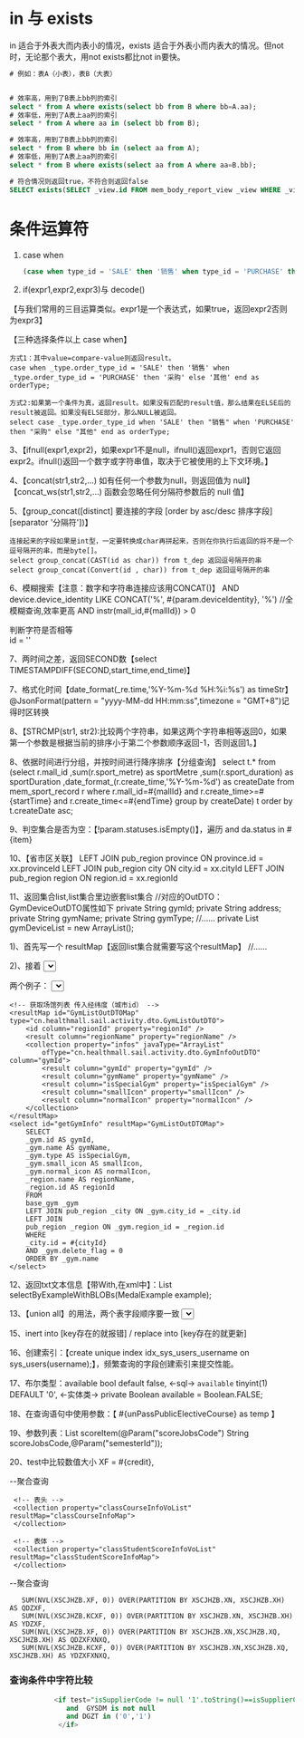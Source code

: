 # in 与 exists

in 适合于外表大而内表小的情况，exists 适合于外表小而内表大的情况。但not时，无论那个表大，用not exists都比not in要快。

```sql
# 例如：表A（小表），表B（大表）


# 效率高，用到了B表上bb列的索引
select * from A where exists(select bb from B where bb=A.aa);
# 效率低，用到了A表上aa列的索引
select * from A where aa in (select bb from B);

# 效率高，用到了B表上bb列的索引
select * from B where bb in (select aa from A);
# 效率低，用到了A表上aa列的索引
select * from B where exists(select aa from A where aa=B.bb);

# 符合情况则返回true，不符合则返回false
SELECT exists(SELECT _view.id FROM mem_body_report_view _view WHERE _view.member_report_id = #{reportId} AND _view.delete_flag = 0);
```

# 条件运算符

1. case when

   ~~~sql
   (case when type_id = 'SALE' then '销售' when type_id = 'PURCHASE' then '采购' else '其他' end) as orderType;
   ~~~

2. if(expr1,expr2,expr3)与 decode()



【与我们常用的三目运算类似。expr1是一个表达式，如果true，返回expr2否则为expr3】

   【三种选择条件以上 case when】

	方式1：其中value=compare-value则返回result。
	case when _type.order_type_id = 'SALE' then '销售' when _type.order_type_id = 'PURCHASE' then '采购' else '其他' end as orderType;
	
	方式2:如果第一个条件为真，返回result。如果没有匹配的result值，那么结果在ELSE后的result被返回。如果没有ELSE部分，那么NULL被返回。 
	select case _type.order_type_id when 'SALE' then "销售" when 'PURCHASE' then "采购" else "其他" end as orderType;

3、【ifnull(expr1,expr2)，如果expr1不是null，ifnull()返回expr1，否则它返回expr2。ifnull()返回一个数字或字符串值，取决于它被使用的上下文环境。】

4、【concat(str1,str2,...) 如有任何一个参数为null，则返回值为 null】【concat_ws(str1,str2,...) 函数会忽略任何分隔符参数后的 null 值】
		
5、【group_concat([distinct] 要连接的字段 [order by asc/desc 排序字段] [separator '分隔符'])】

	连接起来的字段如果是int型，一定要转换成char再拼起来，否则在你执行后返回的将不是一个逗号隔开的串，而是byte[]。
	select group_concat(CAST(id as char)) from t_dep 返回逗号隔开的串
	select group_concat(Convert(id , char)) from t_dep 返回逗号隔开的串  

6、模糊搜索【注意：数字和字符串连接应该用CONCAT()】
		<if test="param.deviceIdentity != null and param.deviceIdentity != '' ">
			AND device.device_identity LIKE CONCAT('%', #{param.deviceIdentity}, '%')
		</if>
		//全模糊查询,效率更高
		<if test="mallId !=null and mallId !='' ">
			AND instr(mall_id,#{mallId}) > 0
	    </if>

判断字符是否相等		
  <if test="grade!= null and grade!= '' and grade == '1'.toString()">
      id = ''
  </if>

7、两时间之差，返回SECOND数【select TIMESTAMPDIFF(SECOND,start_time,end_time)】
		
7、格式化时间【date_format(_re.time,'%Y-%m-%d %H:%i:%s') as timeStr】 @JsonFormat(pattern = "yyyy-MM-dd HH:mm:ss",timezone = "GMT+8")记得时区转换

8、【STRCMP(str1, str2):比较两个字符串，如果这两个字符串相等返回0，如果第一个参数是根据当前的排序小于第二个参数顺序返回-1，否则返回1。】
		
8、依据时间进行分组，并按时间进行降序排序【分组查询】
	select t.* from
		(select r.mall_id
		,sum(r.sport_metre) as sportMetre
		,sum(r.sport_duration) as sportDuration
		,date_format_(r.create_time,'%Y-%m-%d') as createDate 
		from mem_sport_record r where r.mall_id=#{mallId} and r.create_time>=#{startTime} and r.create_time<=#{endTime} group by createDate) t 
	order by t.createDate asc;	

9、判空集合是否为空：【!param.statuses.isEmpty()】，遍历
	<if test="statuses != null and !statuses.isEmpty()">
         and da.status in
        <foreach item="item" index="index" collection="statuses" open="(" separator="," close=")">
          #{item}
        </foreach>
    </if>
	
10、【省市区关联】
		LEFT JOIN pub_region province ON province.id = xx.provinceId
		LEFT JOIN pub_region city ON city.id = xx.cityId
		LEFT JOIN pub_region region ON region.id = xx.regionId

11、返回集合list,list集合里边嵌套list集合
	//对应的OutDTO：GymDeviceOutDTO属性如下
	private String gymId;
	private String address;
	private String gymName;
	private String gymType;
	//......
	private List<GymDeviceDetailOutDTO> gymDeviceList = new ArrayList<GymDeviceDetailOutDTO>();

   1)、首先写一个 resultMap【返回list集合就需要写这个resultMap】
	<!-- 根据场馆查询场馆设备结果集 -->
	<resultMap id="GymRegionOutDTOMap" type="cn.healthmall.sail.base.dto.GymDeviceOutDTO"> 
		<id column="gymId" property="gymId"/>
		<result column="gymName" property="gymName"/>
		<result column="address" property="address"/>
		<result column="gymType" property="gymType"/>
		//......
		<collection property="gymDeviceList" javaType="ArrayList" 
			ofType="cn.healthmall.sail.base.dto.GymDeviceDetailOutDTO" column="id">
			<result column="id" property="id"/>
			<result column="deviceName" property="deviceName"/>
			<result column="devicePrice" property="devicePrice"/>
			<result column="deviceIdentity" property="deviceIdentity"/>
			<result column="productId" property="productId"/>
			<result column="deviceNo" property="deviceNo"/>
			<result column="productInfoId" property="productInfoId"/>
		</collection>
	</resultMap>
	
   2)、接着 
	<select id="queryGymDeriveList" resultMap="GymRegionOutDTOMap" parameterType="cn.healthmall.sail.base.dto.GymInDTO">
		SELECT temp.* from (
			SELECT 
				gym.id AS gymId 
				,gym.name as gymName
				,gym.address as address
				,CASE  
				WHEN gym.type = 0 then '小象运动'
				WHEN gym.type = 1 then '生活馆'
				END as gymType
				,dev.device_identity AS deviceIdentity
				,dev.device_no AS deviceNo
				,dev.product_info_id as productInfoId
				,dev.id as id
				,product.name as deviceName
				,product.id as productId
			FROM dev_gym gym
			LEFT JOIN dev_device dev ON dev.gym_id = gym.id AND dev.delete_flag = 0
			LEFT JOIN dev_product product ON dev.product_info_id = product.id
			LEFT JOIN dev_device_price gymPrice ON gymPrice.product_id = dev.product_info_id AND gymPrice.delete_flag = 0 
			AND gymPrice.device_scope_type = 3 AND gymPrice.device_scope = gym.id
			LEFT JOIN dev_device_price cityPrice ON cityPrice.product_id = dev.product_info_id AND cityPrice.delete_flag = 0 
			AND cityPrice.device_scope_type = 2 AND cityPrice.device_scope = gym.cityId
			LEFT JOIN dev_device_price allPrice ON allPrice.product_id = dev.product_info_id AND allPrice.delete_flag = 0 
			AND allPrice.device_scope_type = 1 AND allPrice.device_scope = '100000'
			WHERE gym.id = #{InDTO.id}
			AND gym.delete_flag = 0
			) temp
		ORDER BY temp.deviceNo
	</select>
	
两个例子：
	<!-- 获取省份信息列表 注意：钓鱼岛下边没有市区，没有查出 -->
	<resultMap id="RegionInfoOutDTOMap"
		type="cn.healthmall.sail.activity.dto.CityListOutDTO">
		<id column="provinceId" property="provinceId" />
		<result column="provinceName" property="provinceName" />
		<collection property="cities" javaType="ArrayList"
			ofType="cn.healthmall.sail.activity.dto.CityOutDTO" column="cityId">
			<result column="cityId" property="cityId" />
			<result column="cityName" property="cityName" />
		</collection>
	</resultMap>
	<select id="getRegionInfo" resultMap="RegionInfoOutDTOMap">
		SELECT
		_city.id AS cityId,
		_city.name AS cityName,
		_region.id AS provinceId,
		_region.name AS provinceName
		FROM
		pub_region _city
		INNER JOIN pub_region _region ON _region.id = _city.parent_id
		AND _region.level_type = 1
	</select>
	
	<!-- 获取场馆列表 传入经纬度（城市id） -->
	<resultMap id="GymListOutDTOMap" type="cn.healthmall.sail.activity.dto.GymListOutDTO">
		<id column="regionId" property="regionId" />
		<result column="regionName" property="regionName" />
		<collection property="infos" javaType="ArrayList"
			ofType="cn.healthmall.sail.activity.dto.GymInfoOutDTO" column="gymId">
			<result column="gymId" property="gymId" />
			<result column="gymName" property="gymName" />
			<result column="isSpecialGym" property="isSpecialGym" />
			<result column="smallIcon" property="smallIcon" />
			<result column="normalIcon" property="normalIcon" />
		</collection>
	</resultMap>
	<select id="getGymInfo" resultMap="GymListOutDTOMap">
		SELECT
		_gym.id AS gymId,
		_gym.name AS gymName,
		_gym.type AS isSpecialGym,
		_gym.small_icon AS smallIcon,
		_gym.normal_icon AS normalIcon,
		_region.name AS regionName,
		_region.id AS regionId
		FROM
		base_gym _gym
		LEFT JOIN pub_region _city ON _gym.city_id = _city.id
		LEFT JOIN
		pub_region _region ON _gym.region_id = _region.id
		WHERE
		_city.id = #{cityId}
		AND _gym.delete_flag = 0
		ORDER BY _gym.name
	</select>

12、返回txt文本信息【带With,在xml中】：List<Medal> selectByExampleWithBLOBs(MedalExample example);

13、【union all】的用法，两个表字段顺序要一致
	<select id="list" parameterType="java.lang.String" resultType="cn.healthmall.sail.member.dto.ArSportRecordOutDTO">
		SELECT a.* from (
			SELECT
				_record.id AS id,
				date_format(_record.start_time,'%Y-%m-%d %H:%i:%s') AS startTimeStr,
				_record.sport_duration AS sportDuration,
				_record.energy_consumption AS energyConsumption,
				_record.achievement AS achievement,
				_record.device_id AS deviceId,
				_record.course_id AS courseId,
				top.name AS courseName,
				top.image_url AS frontCoverUrl,
				'' AS trainer,
				_record.start_time AS startTime,
				_record.end_time AS endTime,
				_record.member_id AS memberId
				FROM mem_ar_record _record
				JOIN pre_top_motion top
				ON _record.course_id =top.id
				WHERE
				#{memberId}=_record.member_id
				AND _record.delete_flag=0
				AND top.delete_flag=0
		UNION ALL		
			SELECT
				_record.id AS id,
				date_format(_record.start_time,'%Y-%m-%d %H:%i:%s') AS startTimeStr,
				_record.sport_duration AS sportDuration,
				_record.energy_consumption AS energyConsumption,
				_record.achievement AS achievement,
				_record.device_id AS deviceId,
				_record.course_id AS courseId,
				_course.name AS courseName,
				_course.front_cover_url AS frontCoverUrl,
				_course.trainer AS  trainer,
				_record.start_time AS startTime,
				_record.end_time AS endTime,
				_record.member_id AS memberId
				FROM mem_ar_record _record
				JOIN base_ar_course _course
				ON _record.course_id =_course.id
				WHERE
				#{memberId}=_record.member_id
				AND _record.delete_flag=0
				AND _course.delete_flag=0
				) AS a
		ORDER BY a.startTime DESC
	</select>
	
15、inert into [key存在的就报错] / replace into [key存在的就更新]

16、创建索引：【create unique index idx_sys_users_username on sys_users(username);】，频繁查询的字段创建索引来提交性能。

17、布尔类型：available bool default false, <-sql-> `available` tinyint(1) DEFAULT '0', <-实体类-> private Boolean available = Boolean.FALSE;

18、在查询语句中使用参数：【 #{unPassPublicElectiveCourse} as temp 】

19、参数列表：List<ScoreSubItemVo> scoreItem(@Param("scoreJobsCode") String scoreJobsCode,@Param("semesterId"));

20、test中比较数值大小
  <if test="credit != null and credit &gt; 0">
      XF = #{credit},
  </if>

--聚合查询
 <!-- 班级成绩导出（学生课程成绩信息） add by linjitai on 20200115-->
 <resultMap id="classScoreMap" type="com.ly.education.score.api.vo.ClassScoreExportVo"
            extends="classScoreExportBaseMap">

     <!-- 表头 -->
     <collection property="classCourseInfoVoList" resultMap="classCourseInfoMap">
     </collection>
     
     <!-- 表体 -->
     <collection property="classStudentScoreInfoVoList" resultMap="classStudentScoreInfoMap">
     </collection>

 </resultMap>

--聚合查询
 <resultMap id="QueryTrainCenterMap"
            type="com.ly.education.train.manage.api.vo.TrainCenterVo" extends="BaseResultMap">
     <result column="departName" property="departName" jdbcType="VARCHAR"/>
     <result column="leaderName" property="leaderName" jdbcType="VARCHAR"/>
     <result column="laboratoryCnt" property="laboratoryCnt" jdbcType="VARCHAR"/>
     <collection property="courseIdList" ofType="string"
                 select="selectCourseIdList" column="trainCenterId = SXZXBH">
     </collection>
     <collection property="majorIdList" ofType="string"
                 select="selectMajorIdList" column="trainCenterId = SXZXBH">
     </collection>
 </resultMap>


       SUM(NVL(XSCJHZB.XF, 0)) OVER(PARTITION BY XSCJHZB.XN, XSCJHZB.XH) AS QDZXF,
       SUM(NVL(XSCJHZB.KCXF, 0)) OVER(PARTITION BY XSCJHZB.XN, XSCJHZB.XH) AS YDZXF,
       SUM(NVL(XSCJHZB.XF, 0)) OVER(PARTITION BY XSCJHZB.XN,XSCJHZB.XQ, XSCJHZB.XH) AS QDZXFXNXQ,
       SUM(NVL(XSCJHZB.KCXF, 0)) OVER(PARTITION BY XSCJHZB.XN,XSCJHZB.XQ, XSCJHZB.XH) AS YDZXFXNXQ,

### 查询条件中字符比较 

~~~sql
           <if test="isSupplierCode != null '1'.toString()==isSupplierCode">
              and  GYSDM is not null
              and DGZT in ('0','1')
            </if>
~~~















